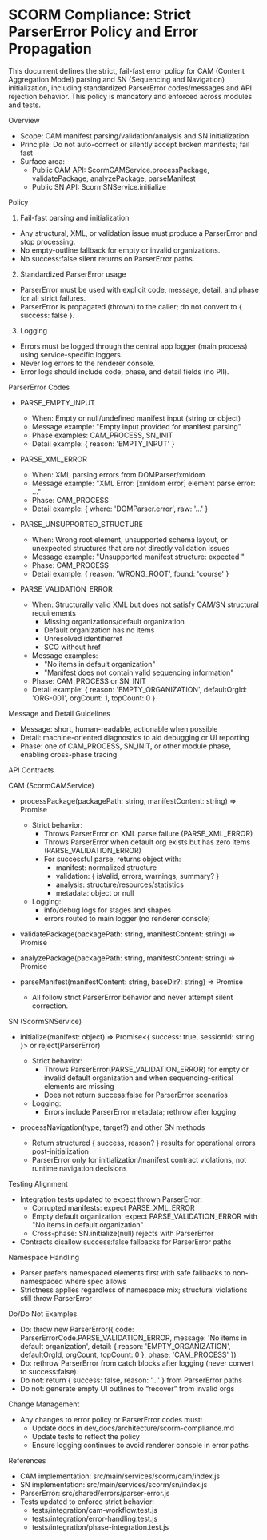# SCORM Compliance: Strict ParserError Policy and Error Propagation

This document defines the strict, fail-fast error policy for CAM (Content Aggregation Model) parsing and SN (Sequencing and Navigation) initialization, including standardized ParserError codes/messages and API rejection behavior. This policy is mandatory and enforced across modules and tests.

Overview
- Scope: CAM manifest parsing/validation/analysis and SN initialization
- Principle: Do not auto-correct or silently accept broken manifests; fail fast
- Surface area:
  - Public CAM API: ScormCAMService.processPackage, validatePackage, analyzePackage, parseManifest
  - Public SN API: ScormSNService.initialize

Policy
1) Fail-fast parsing and initialization
- Any structural, XML, or validation issue must produce a ParserError and stop processing.
- No empty-outline fallback for empty or invalid organizations.
- No success:false silent returns on ParserError paths.

2) Standardized ParserError usage
- ParserError must be used with explicit code, message, detail, and phase for all strict failures.
- ParserError is propagated (thrown) to the caller; do not convert to { success: false }.

3) Logging
- Errors must be logged through the central app logger (main process) using service-specific loggers.
- Never log errors to the renderer console.
- Error logs should include code, phase, and detail fields (no PII).

ParserError Codes
- PARSE_EMPTY_INPUT
  - When: Empty or null/undefined manifest input (string or object)
  - Message example: "Empty input provided for manifest parsing"
  - Phase examples: CAM_PROCESS, SN_INIT
  - Detail example: { reason: 'EMPTY_INPUT' }

- PARSE_XML_ERROR
  - When: XML parsing errors from DOMParser/xmldom
  - Message example: "XML Error: [xmldom error] element parse error: …"
  - Phase: CAM_PROCESS
  - Detail example: { where: 'DOMParser.error', raw: '...' }

- PARSE_UNSUPPORTED_STRUCTURE
  - When: Wrong root element, unsupported schema layout, or unexpected structures that are not directly validation issues
  - Message example: "Unsupported manifest structure: expected <manifest>"
  - Phase: CAM_PROCESS
  - Detail example: { reason: 'WRONG_ROOT', found: 'course' }

- PARSE_VALIDATION_ERROR
  - When: Structurally valid XML but does not satisfy CAM/SN structural requirements
    - Missing organizations/default organization
    - Default organization has no items
    - Unresolved identifierref
    - SCO without href
  - Message examples:
    - "No items in default organization"
    - "Manifest does not contain valid sequencing information"
  - Phase: CAM_PROCESS or SN_INIT
  - Detail example: { reason: 'EMPTY_ORGANIZATION', defaultOrgId: 'ORG-001', orgCount: 1, topCount: 0 }

Message and Detail Guidelines
- Message: short, human-readable, actionable when possible
- Detail: machine-oriented diagnostics to aid debugging or UI reporting
- Phase: one of CAM_PROCESS, SN_INIT, or other module phase, enabling cross-phase tracing

API Contracts

CAM (ScormCAMService)
- processPackage(packagePath: string, manifestContent: string) => Promise<Result>
  - Strict behavior:
    - Throws ParserError on XML parse failure (PARSE_XML_ERROR)
    - Throws ParserError when default org exists but has zero items (PARSE_VALIDATION_ERROR)
    - For successful parse, returns object with:
      - manifest: normalized structure
      - validation: { isValid, errors, warnings, summary? }
      - analysis: structure/resources/statistics
      - metadata: object or null
  - Logging:
    - info/debug logs for stages and shapes
    - errors routed to main logger (no renderer console)

- validatePackage(packagePath: string, manifestContent: string) => Promise<Validation>
- analyzePackage(packagePath: string, manifestContent: string) => Promise<Analysis>
- parseManifest(manifestContent: string, baseDir?: string) => Promise<Manifest>
  - All follow strict ParserError behavior and never attempt silent correction.

SN (ScormSNService)
- initialize(manifest: object) => Promise<{ success: true, sessionId: string }> or reject(ParserError)
  - Strict behavior:
    - Throws ParserError(PARSE_VALIDATION_ERROR) for empty or invalid default organization and when sequencing-critical elements are missing
    - Does not return success:false for ParserError scenarios
  - Logging:
    - Errors include ParserError metadata; rethrow after logging

- processNavigation(type, target?) and other SN methods
  - Return structured { success, reason? } results for operational errors post-initialization
  - ParserError only for initialization/manifest contract violations, not runtime navigation decisions

Testing Alignment
- Integration tests updated to expect thrown ParserError:
  - Corrupted manifests: expect PARSE_XML_ERROR
  - Empty default organization: expect PARSE_VALIDATION_ERROR with "No items in default organization"
  - Cross-phase: SN.initialize(null) rejects with ParserError
- Contracts disallow success:false fallbacks for ParserError paths

Namespace Handling
- Parser prefers namespaced elements first with safe fallbacks to non-namespaced where spec allows
- Strictness applies regardless of namespace mix; structural violations still throw ParserError

Do/Do Not Examples
- Do: throw new ParserError({ code: ParserErrorCode.PARSE_VALIDATION_ERROR, message: 'No items in default organization', detail: { reason: 'EMPTY_ORGANIZATION', defaultOrgId, orgCount, topCount: 0 }, phase: 'CAM_PROCESS' })
- Do: rethrow ParserError from catch blocks after logging (never convert to success:false)
- Do not: return { success: false, reason: '...' } from ParserError paths
- Do not: generate empty UI outlines to “recover” from invalid orgs

Change Management
- Any changes to error policy or ParserError codes must:
  - Update docs in dev_docs/architecture/scorm-compliance.md
  - Update tests to reflect the policy
  - Ensure logging continues to avoid renderer console in error paths

References
- CAM implementation: src/main/services/scorm/cam/index.js
- SN implementation: src/main/services/scorm/sn/index.js
- ParserError: src/shared/errors/parser-error.js
- Tests updated to enforce strict behavior:
  - tests/integration/cam-workflow.test.js
  - tests/integration/error-handling.test.js
  - tests/integration/phase-integration.test.js